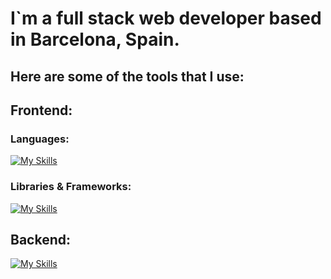 # I`m a full stack web developer based in Barcelona, Spain.

## Here are some of the tools that I use: 

## Frontend:

### Languages:

[![My Skills](https://skillicons.dev/icons?i=js,html,css)](https://skillicons.dev)

### Libraries & Frameworks:

[![My Skills](https://skillicons.dev/icons?i=react,angular,vue,bootstrap,redux,vite)](https://skillicons.dev)

## Backend:

[![My Skills](https://skillicons.dev/icons?i=js,html,css,react,angular,vue,bootstrap,figma,firebase,heroku,jest,jquery,mongodb,mysql,nextjs,nodejs,npm,postman,redux,regex,sass,sentry,solidity,tailwind,threejs,ubuntu,vercel,vite,vscode,yarn)](https://skillicons.dev)


